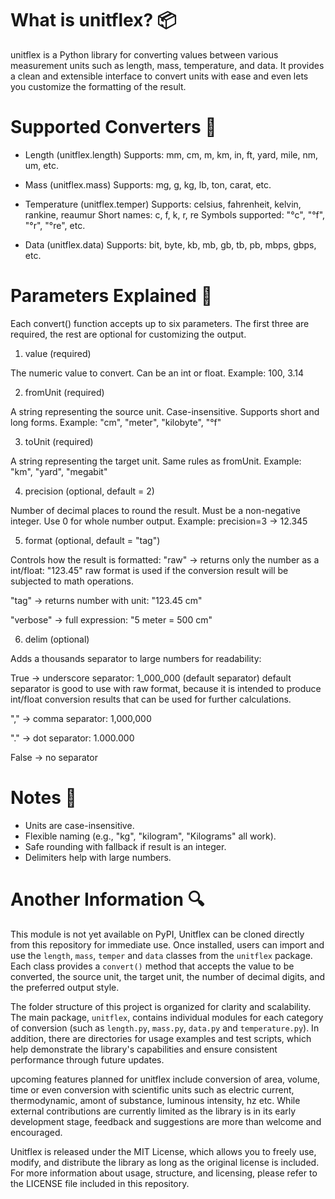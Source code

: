 # What is unitflex? 📦

unitflex is a Python library for converting values between various measurement units such as length, mass, temperature, and data. It provides a clean and extensible interface to convert units with ease and even lets you customize the formatting of the result.

# Supported Converters 🧪 

- Length (unitflex.length)
Supports: mm, cm, m, km, in, ft, yard, mile, nm, um, etc.

- Mass (unitflex.mass)
Supports: mg, g, kg, lb, ton, carat, etc.

- Temperature (unitflex.temper)
Supports: celsius, fahrenheit, kelvin, rankine, reaumur
Short names: c, f, k, r, re
Symbols supported: "°c", "°f", "°r", "°re", etc.

- Data (unitflex.data)
Supports: bit, byte, kb, mb, gb, tb, pb, mbps, gbps, etc.

<!-- There will be many useful converters to come, stay tuned! -->

#  Parameters Explained 🔧

Each convert() function accepts up to six parameters. The first three are required, the rest are optional for customizing the output.

1. value (required)

The numeric value to convert. Can be an int or float.
Example: 100, 3.14

2. fromUnit (required)

A string representing the source unit. Case-insensitive. Supports short and long forms.
Example: "cm", "meter", "kilobyte", "°f"

3. toUnit (required)

A string representing the target unit. Same rules as fromUnit.
Example: "km", "yard", "megabit"

4. precision (optional, default = 2)

Number of decimal places to round the result.
Must be a non-negative integer.
Use 0 for whole number output.
Example: precision=3 → 12.345

5. format (optional, default = "tag")

Controls how the result is formatted:
"raw" → returns only the number as a int/float: "123.45"
raw format is used if the conversion result will be subjected to math operations.

"tag" → returns number with unit: "123.45 cm"

"verbose" → full expression: "5 meter = 500 cm"

6. delim (optional)

Adds a thousands separator to large numbers for readability:

True → underscore separator: 1_000_000 (default separator)
default separator is good to use with raw format, because it is intended to produce int/float conversion results that can be used for further calculations.

"," → comma separator: 1,000,000

"." → dot separator: 1.000.000

False → no separator

# Notes 📌

- Units are case-insensitive.
- Flexible naming (e.g., "kg", "kilogram", "Kilograms" all work).
- Safe rounding with fallback if result is an integer.
- Delimiters help with large numbers.

# Another Information 🔍

This module is not yet available on PyPI, Unitflex can be cloned directly from this repository for immediate use. Once installed, users can import and use the `length`, `mass`, `temper` and `data` classes from the `unitflex` package. Each class provides a `convert()` method that accepts the value to be converted, the source unit, the target unit, the number of decimal digits, and the preferred output style.

The folder structure of this project is organized for clarity and scalability. The main package, `unitflex`, contains individual modules for each category of conversion (such as `length.py`, `mass.py`, `data.py` and `temperature.py`). In addition, there are directories for usage examples and test scripts, which help demonstrate the library's capabilities and ensure consistent performance through future updates.

upcoming features planned for unitflex include conversion of area, volume, time or even conversion with scientific units such as electric current, thermodynamic, amont of substance, luminous intensity, hz etc. While external contributions are currently limited as the library is in its early development stage, feedback and suggestions are more than welcome and encouraged.

Unitflex is released under the MIT License, which allows you to freely use, modify, and distribute the library as long as the original license is included. For more information about usage, structure, and licensing, please refer to the LICENSE file included in this repository.